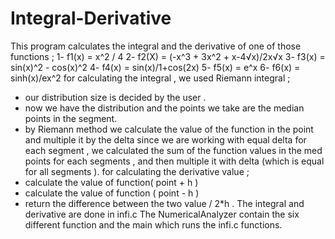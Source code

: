 # Integral-Derivative
This program calculates the integral and the derivative of one of those functions ;
1- f1(x) = x^2 / 4
2- f2(X) = (-x^3 + 3x^2 + x-4√x)/2x√x
3- f3(x) = sin(x)^2 - cos(x)^2
4- f4(x) = sin(x)/1+cos(2x)
5- f5(x) = e^x
6- f6(x) = sinh(x)/ex^2
for calculating the integral , we used Riemann integral ;
* our distribution size is decided by the user .
* now we have the distribution and the points we take are the median points in the segment.
* by Riemann method we calculate the value of the function in the point and multiple it by the delta
  since we are working with equal delta for each segment ,
  we calculated the sum of the function values in the med points for each segments , and then
  multiple it with delta (which is equal for all segments ).
for calculating the derivative value ; 
 * calculate the value of function( point + h )
 * calculate the value of function ( point - h )
 * return the difference between the two value / 2*h .
The integral and derivative are done in infi.c
The NumericalAnalyzer contain the six different function and the main which runs the infi.c functions.

